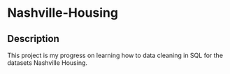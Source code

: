 <h1>Nashville-Housing</h1>

<h2>Description</h2>
This project is my progress on learning how to data cleaning in SQL for the datasets Nashville Housing.

<br />
